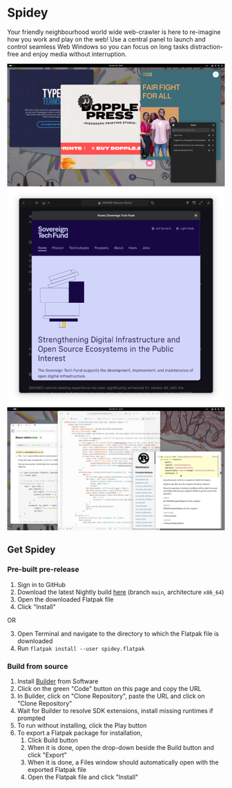 # Spidey

Your friendly neighbourhood world wide web-crawler is here to re-imagine how you work and play on the web! Use a central panel to launch and control seamless Web Windows so you can focus on long tasks distraction-free and enjoy media without interruption.

![Screenshot1](https://github.com/kdwk/Spidey/blob/8da57713b323668dafd2a3aba9b4180f8b925340/data/resources/screenshots/Screenshot1.png)
![Screenshot2](https://github.com/kdwk/Spidey/blob/8da57713b323668dafd2a3aba9b4180f8b925340/data/resources/screenshots/Screenshot2.png)
![Screenshot3](https://github.com/kdwk/Spidey/blob/8da57713b323668dafd2a3aba9b4180f8b925340/data/resources/screenshots/Screenshot3.png)

## Get Spidey
### Pre-built pre-release
1. Sign in to GitHub
2. Download the latest Nightly build [here](https://nightly.link/kdwk/Spidey/workflows/ci/main/spidey-x86_64.zip) (branch `main`, architecture `x86_64`)
3. Open the downloaded Flatpak file
4. Click "Install"
   
OR

3. Open Terminal and navigate to the directory to which the Flatpak file is downloaded
4. Run `flatpak install --user spidey.flatpak`

### Build from source
1. Install [Builder](https://apps.gnome.org/Builder/) from Software
2. Click on the green "Code" button on this page and copy the URL
3. In Builder, click on "Clone Repository", paste the URL and click on "Clone Repository"
4. Wait for Builder to resolve SDK extensions, install missing runtimes if prompted
5. To run without installing, click the Play button
6. To export a Flatpak package for installation,
   1. Click Build button
   2. When it is done, open the drop-down beside the Build button and click "Export"
   3. When it is done, a Files window should automatically open with the exported Flatpak file
   4. Open the Flatpak file and click "Install"
